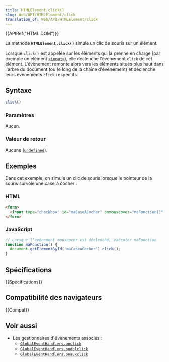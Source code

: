 ```yaml
---
title: HTMLElement.click()
slug: Web/API/HTMLElement/click
translation_of: Web/API/HTMLElement/click
---
```


{{APIRef("HTML DOM")}}

La méthode **`HTMLElement.click()`** simule un clic de souris sur un élément.

Lorsque `click()` est appelée sur les éléments qui la prenne en charge (par exemple un élément [`<input>`](/fr/docs/Web/HTML/Element/Input)), elle déclenche l'évènement `click` de cet élément. L'évènement remonte alors vers les éléments situés plus haut dans l'arbre du document (ou le long de la chaîne d'évènement) et déclenche leurs évènements `click` respectifs.

## Syntaxe

```js
click()
```

### Paramètres

Aucun.

### Valeur de retour

Aucune ([`undefined`](/fr/docs/Web/JavaScript/Reference/Global_Objects/undefined)).

## Exemples

Dans cet exemple, on simule un clic de souris lorsque le pointeur de la souris survole une case à cocher&nbsp;:

### HTML

```html
<form>
  <input type="checkbox" id="maCaseACocher" onmouseover="maFonction()" onclick="console.log('un évènement click a eu lieu')">
</form>
```

### JavaScript

```js
// Lorsque l'évènement mouseover est déclenché, exécuter maFonction
function maFonction() {
  document.getElementById('maCaseACocher').click();
}
```

## Spécifications

{{Specifications}}

## Compatibilité des navigateurs

{{Compat}}

## Voir aussi

- Les gestionnaires d'évènements associés&nbsp;:
  - [`GlobalEventHandlers.onclick`](/fr/docs/Web/API/GlobalEventHandlers/onclick)
  - [`GlobalEventHandlers.ondblclick`](/fr/docs/Web/API/GlobalEventHandlers/ondblclick)
  - [`GlobalEventHandlers.onauxclick`](/fr/docs/Web/API/GlobalEventHandlers/onauxclick)
